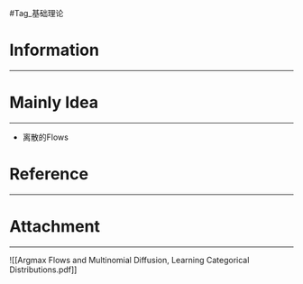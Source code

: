 #Tag_基础理论 
# Information
---


# Mainly Idea
---
- 离散的Flows

# Reference
---


# Attachment
---
![[Argmax Flows and Multinomial Diffusion, Learning Categorical Distributions.pdf]]